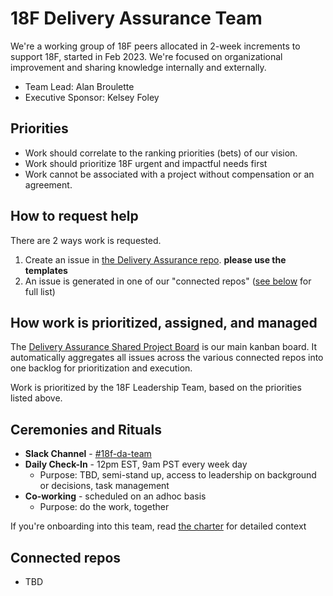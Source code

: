 # 18F Delivery Assurance Team
We're a working group of 18F peers allocated in 2-week increments to support 18F, started in Feb 2023. We're focused on organizational improvement and sharing knowledge internally and externally.

- Team Lead: Alan Broulette
- Executive Sponsor: Kelsey Foley

## Priorities

- Work should correlate to the ranking priorities (bets) of our vision.
- Work should prioritize 18F urgent and impactful needs first
- Work cannot be associated with a project without compensation or an agreement.

## How to request help
There are 2 ways work is requested.
1. Create an issue in [the Delivery Assurance repo](https://github.com/18F/delivery-assurance/issues). **please use the templates**
2. An issue is generated in one of our "connected repos" ([see below](#connected-repos) for full list)

## How work is prioritized, assigned, and managed
The [Delivery Assurance Shared Project Board](https://github.com/orgs/18F/projects/41) is our main kanban board. It automatically aggregates all issues across the various connected repos into one backlog for prioritization and execution.

Work is prioritized by the 18F Leadership Team, based on the priorities listed above.

## Ceremonies and Rituals

- **Slack Channel** - [#18f-da-team](https://gsa-tts.slack.com/archives/C04MSAWM2GM)
- **Daily Check-In** - 12pm EST, 9am PST every week day
  - Purpose: TBD, semi-stand up, access to leadership on background or
  decisions, task management
- **Co-working** - scheduled on an adhoc basis
  - Purpose: do the work, together

If you're onboarding into this team, read [the charter](charter.md) for detailed context

## Connected repos
- TBD
